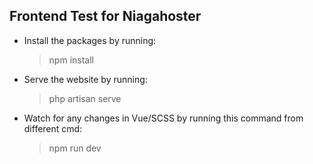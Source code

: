 ## Frontend Test for Niagahoster
- Install the packages by running: 
	> npm install
- Serve the website by running: 
	> php artisan serve
- Watch for any changes in Vue/SCSS by running this command from different cmd:
	> npm run dev
